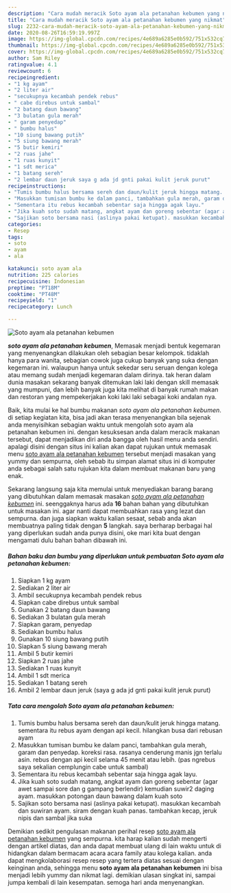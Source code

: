 ```yaml
---
description: "Cara mudah meracik Soto ayam ala petanahan kebumen yang nikmat"
title: "Cara mudah meracik Soto ayam ala petanahan kebumen yang nikmat"
slug: 2232-cara-mudah-meracik-soto-ayam-ala-petanahan-kebumen-yang-nikmat
date: 2020-08-26T16:59:19.997Z
image: https://img-global.cpcdn.com/recipes/4e689a6285e0b592/751x532cq70/soto-ayam-ala-petanahan-kebumen-foto-resep-utama.jpg
thumbnail: https://img-global.cpcdn.com/recipes/4e689a6285e0b592/751x532cq70/soto-ayam-ala-petanahan-kebumen-foto-resep-utama.jpg
cover: https://img-global.cpcdn.com/recipes/4e689a6285e0b592/751x532cq70/soto-ayam-ala-petanahan-kebumen-foto-resep-utama.jpg
author: Sam Riley
ratingvalue: 4.1
reviewcount: 6
recipeingredient:
- "1 kg ayam"
- "2 liter air"
- "secukupnya kecambah pendek rebus"
- " cabe direbus untuk sambal"
- "2 batang daun bawang"
- "3 bulatan gula merah"
- " garam penyedap"
- " bumbu halus"
- "10 siung bawang putih"
- "5 siung bawang merah"
- "5 butir kemiri"
- "2 ruas jahe"
- "1 ruas kunyit"
- "1 sdt merica"
- "1 batang sereh"
- "2 lembar daun jeruk saya g ada jd gnti pakai kulit jeruk purut"
recipeinstructions:
- "Tumis bumbu halus bersama sereh dan daun/kulit jeruk hingga matang. sementara itu rebus ayam dengan api kecil. hilangkan busa dari rebusan ayam"
- "Masukkan tumisan bumbu ke dalam panci, tambahkan gula merah, garam dan penyedap. koreksi rasa. rasanya cenderung manis jgn terlalu asin. rebus dengan api kecil selama 45 menit atau lebih. (pas ngrebus saya sekalian cemplungin cabe untuk sambal)"
- "Sementara itu rebus kecambah sebentar saja hingga agak layu."
- "Jika kuah soto sudah matang, angkat ayam dan goreng sebentar (agar awet sampai sore dan g gampang berlendir) kemudian suwir2 daging ayam. masukkan potongan daun bawang dalam kuah soto"
- "Sajikan soto bersama nasi (aslinya pakai ketupat). masukkan kecambah dan suwiran ayam. siram dengan kuah panas. tambahkan kecap, jeruk nipis dan sambal jika suka"
categories:
- Resep
tags:
- soto
- ayam
- ala

katakunci: soto ayam ala 
nutrition: 225 calories
recipecuisine: Indonesian
preptime: "PT18M"
cooktime: "PT48M"
recipeyield: "1"
recipecategory: Lunch

---
```



![Soto ayam ala petanahan kebumen](https://img-global.cpcdn.com/recipes/4e689a6285e0b592/751x532cq70/soto-ayam-ala-petanahan-kebumen-foto-resep-utama.jpg)

<b><i>soto ayam ala petanahan kebumen</i></b>, Memasak menjadi bentuk kegemaran yang menyenangkan dilakukan oleh sebagian besar kelompok. tidaklah hanya para wanita, sebagian cowok juga cukup banyak yang suka dengan kegemaran ini. walaupun hanya untuk sekedar seru seruan dengan kolega atau memang sudah menjadi kegemaran dalam dirinya. tak heran dalam dunia masakan sekarang banyak ditemukan laki laki dengan skill memasak yang mumpuni, dan lebih banyak juga kita melihat di banyak rumah makan dan restoran yang mempekerjakan koki laki laki sebagai koki andalan nya.

Baik, kita mulai ke hal bumbu makanan <i>soto ayam ala petanahan kebumen</i>. di setiap kegiatan kita, bisa jadi akan terasa menyenangkan bila sejenak anda menyisihkan sebagian waktu untuk mengolah soto ayam ala petanahan kebumen ini. dengan kesuksesan anda dalam meracik makanan tersebut, dapat menjadikan diri anda bangga oleh hasil menu anda sendiri. apalagi disini dengan situs ini kalian akan dapat rujukan untuk memasak menu <u>soto ayam ala petanahan kebumen</u> tersebut menjadi masakan yang yummy dan sempurna, oleh sebab itu simpan alamat situs ini di komputer anda sebagai salah satu rujukan kita dalam membuat makanan baru yang enak.




Sekarang langsung saja kita memulai untuk menyediakan barang barang yang dibutuhkan dalam memasak masakan <u><i>soto ayam ala petanahan kebumen</i></u> ini. seenggaknya harus ada <b>16</b> bahan bahan yang dibutuhkan untuk masakan ini. agar nanti dapat membuahkan rasa yang lezat dan sempurna. dan juga siapkan waktu kalian sesaat, sebab anda akan membuatnya paling tidak dengan <b>5</b> langkah. saya berharap berbagai hal yang diperlukan sudah anda punya disini, oke mari kita buat dengan mengamati dulu bahan bahan dibawah ini.

<!--inarticleads1-->

##### Bahan baku dan bumbu yang diperlukan untuk pembuatan Soto ayam ala petanahan kebumen:

1. Siapkan 1 kg ayam
1. Sediakan 2 liter air
1. Ambil secukupnya kecambah pendek rebus
1. Siapkan  cabe direbus untuk sambal
1. Gunakan 2 batang daun bawang
1. Sediakan 3 bulatan gula merah
1. Siapkan  garam, penyedap
1. Sediakan  bumbu halus
1. Gunakan 10 siung bawang putih
1. Siapkan 5 siung bawang merah
1. Ambil 5 butir kemiri
1. Siapkan 2 ruas jahe
1. Sediakan 1 ruas kunyit
1. Ambil 1 sdt merica
1. Sediakan 1 batang sereh
1. Ambil 2 lembar daun jeruk (saya g ada jd gnti pakai kulit jeruk purut)




<!--inarticleads2-->

##### Tata cara mengolah Soto ayam ala petanahan kebumen:

1. Tumis bumbu halus bersama sereh dan daun/kulit jeruk hingga matang. sementara itu rebus ayam dengan api kecil. hilangkan busa dari rebusan ayam
1. Masukkan tumisan bumbu ke dalam panci, tambahkan gula merah, garam dan penyedap. koreksi rasa. rasanya cenderung manis jgn terlalu asin. rebus dengan api kecil selama 45 menit atau lebih. (pas ngrebus saya sekalian cemplungin cabe untuk sambal)
1. Sementara itu rebus kecambah sebentar saja hingga agak layu.
1. Jika kuah soto sudah matang, angkat ayam dan goreng sebentar (agar awet sampai sore dan g gampang berlendir) kemudian suwir2 daging ayam. masukkan potongan daun bawang dalam kuah soto
1. Sajikan soto bersama nasi (aslinya pakai ketupat). masukkan kecambah dan suwiran ayam. siram dengan kuah panas. tambahkan kecap, jeruk nipis dan sambal jika suka




Demikian sedikit pengulasan makanan perihal resep <u>soto ayam ala petanahan kebumen</u> yang sempurna. kita harap kalian sudah mengerti dengan artikel diatas, dan anda dapat membuat ulang di lain waktu untuk di hidangkan dalam bermacam acara acara family atau kolega kalian. anda dapat mengkolaborasi resep resep yang tertera diatas sesuai dengan keinginan anda, sehingga menu <b>soto ayam ala petanahan kebumen</b> ini bisa menjadi lebih yummy dan nikmat lagi. demikian ulasan singkat ini, sampai jumpa kembali di lain kesempatan. semoga hari anda menyenangkan.
